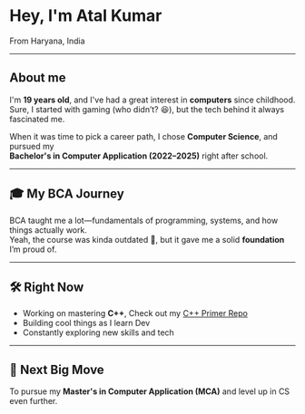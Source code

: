 # Hey, I'm **Atal Kumar**   
From Haryana, India

---

## About me

I'm **19 years old**, and I've had a great interest in **computers** since childhood.  
Sure, I started with gaming (who didn’t? 😆), but the tech behind it always fascinated me.

When it was time to pick a career path, I chose **Computer Science**, and pursued my  
**Bachelor's in Computer Application (2022–2025)** right after school.

---

## 🎓 My BCA Journey

BCA taught me a lot—fundamentals of programming, systems, and how things actually work.  
Yeah, the course was kinda outdated 👀, but it gave me a solid **foundation** I’m proud of.

---

## 🛠️ Right Now

- Working on mastering **C++**, Check out my [C++ Primer Repo](https://github.com/atalkumar05/cpp_primer)
- Building cool things as I learn Dev
- Constantly exploring new skills and tech

---

## 🎯 Next Big Move

To pursue my **Master's in Computer Application (MCA)** and level up in CS even further.
